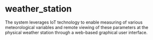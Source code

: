 # weather_station
The system leverages IoT technology to enable measuring of various meteorological variables and remote viewing of these parameters at the physical weather station through a web-based graphical user interface.
